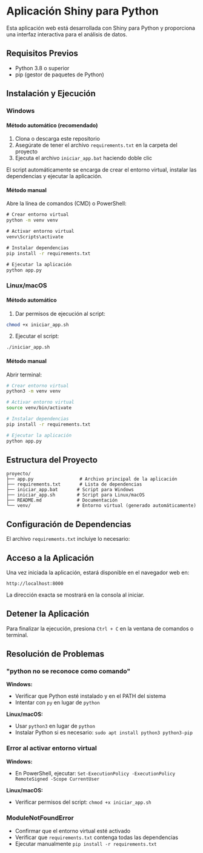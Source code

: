 # Aplicación Shiny para Python

Esta aplicación web está desarrollada con Shiny para Python y proporciona una interfaz interactiva para el análisis de datos.

## Requisitos Previos

- Python 3.8 o superior
- pip (gestor de paquetes de Python)

## Instalación y Ejecución

### Windows

#### Método automático (recomendado)

1. Clona o descarga este repositorio
2. Asegúrate de tener el archivo `requirements.txt` en la carpeta del proyecto
3. Ejecuta el archivo `iniciar_app.bat` haciendo doble clic

El script automáticamente se encarga de crear el entorno virtual, instalar las dependencias y ejecutar la aplicación.

#### Método manual

Abre la línea de comandos (CMD) o PowerShell:

```cmd
# Crear entorno virtual
python -m venv venv

# Activar entorno virtual
venv\Scripts\activate

# Instalar dependencias
pip install -r requirements.txt

# Ejecutar la aplicación
python app.py
```

### Linux/macOS

#### Método automático

1. Dar permisos de ejecución al script:
```bash
chmod +x iniciar_app.sh
```

2. Ejecutar el script:
```bash
./iniciar_app.sh
```

#### Método manual

Abrir terminal:

```bash
# Crear entorno virtual
python3 -m venv venv

# Activar entorno virtual
source venv/bin/activate

# Instalar dependencias
pip install -r requirements.txt

# Ejecutar la aplicación
python app.py
```

## Estructura del Proyecto

```
proyecto/
├── app.py                 # Archivo principal de la aplicación
├── requirements.txt       # Lista de dependencias
├── iniciar_app.bat       # Script para Windows
├── iniciar_app.sh        # Script para Linux/macOS
├── README.md             # Documentación
└── venv/                 # Entorno virtual (generado automáticamente)
```

## Configuración de Dependencias

El archivo `requirements.txt` incluiye lo necesario:


## Acceso a la Aplicación

Una vez iniciada la aplicación, estará disponible en el navegador web en:

```
http://localhost:8000
```

La dirección exacta se mostrará en la consola al iniciar.

## Detener la Aplicación

Para finalizar la ejecución, presiona `Ctrl + C` en la ventana de comandos o terminal.

## Resolución de Problemas

### "python no se reconoce como comando"

**Windows:**
- Verificar que Python esté instalado y en el PATH del sistema
- Intentar con `py` en lugar de `python`

**Linux/macOS:**
- Usar `python3` en lugar de `python`
- Instalar Python si es necesario: `sudo apt install python3 python3-pip`

### Error al activar entorno virtual

**Windows:**
- En PowerShell, ejecutar: `Set-ExecutionPolicy -ExecutionPolicy RemoteSigned -Scope CurrentUser`

**Linux/macOS:**
- Verificar permisos del script: `chmod +x iniciar_app.sh`

### ModuleNotFoundError

- Confirmar que el entorno virtual esté activado
- Verificar que `requirements.txt` contenga todas las dependencias
- Ejecutar manualmente `pip install -r requirements.txt`


